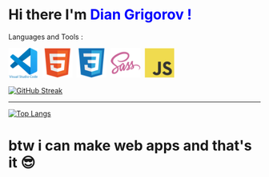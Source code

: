 <h1>Hi there I'm <span style="color: blue;">Dian Grigorov !</span></h1>

 Languages and Tools :

  <div>
     <img src="https://github.com/devicons/devicon/blob/master/icons/vscode/vscode-original-wordmark.svg" title="VS Code" alt="VS Code" width="60" height="60"/>&nbsp;
     <img src="https://github.com/devicons/devicon/blob/master/icons/html5/html5-original.svg" title="HTML" alt="HTML" width="60" height="60"/>&nbsp;
     <img src="https://github.com/devicons/devicon/blob/master/icons/css3/css3-original.svg" title="CSS" alt="CSS" width="60" height="60"/>&nbsp;
     <img src="https://github.com/devicons/devicon/blob/master/icons/sass/sass-original.svg" title="SAAS" alt="SAAS" width="60" height="60"/>&nbsp;
     <img src="https://github.com/devicons/devicon/blob/master/icons/javascript/javascript-original.svg" title="JavaScript" alt="JavaScript" width="60" height="60"/>&nbsp;
   
[![GitHub Streak](https://streak-stats.demolab.com?user=dianGrigorov&theme=tokyonight&border_radius=20&date_format=n%2Fj%5B%2FY%5D&card_width=450&border=70A5FD)](https://git.io/streak-stats)
    </div>
    
---

[![Top Langs](https://github-readme-stats.vercel.app/api/top-langs/?username=dianGrigorov&layout=donut-vertical&theme=tokyonight&hide=c%23&border_radius=20&border_color=70A5FD)](https://github.com/anuraghazra/github-readme-stats) 

 <h1>btw i can make web apps and that's it 😎 </h1>
 
<img src="https://komarev.com/ghpvc/?username=dianGrigorov&style=flat-square&color=blue" alt=""/>




<!--
**dianGrigorov/dianGrigorov** is a ✨ _special_ ✨ repository because its `README.md` (this file) appears on your GitHub profile.

Here are some ideas to get you started:

- 🔭 I’m currently working on ...
- 🌱 I’m currently learning ...
- 👯 I’m looking to collaborate on ...
- 🤔 I’m looking for help with ...
- 💬 Ask me about ...
- 📫 How to reach me: ...
- 😄 Pronouns: ...
- ⚡ Fun fact: ...
-->
